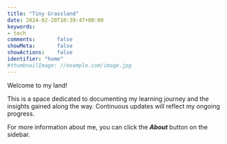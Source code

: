 ```yaml
---
title: "Tiny Grassland"
date: 2024-02-20T10:39:47+08:00
keywords:
- tech
comments:       false
showMeta:       false
showActions:    false
identifier: "home"
#thumbnailImage: //example.com/image.jpg
---
```

Welcome to my land!

This is a space dedicated to documenting my learning journey and the insights gained along the way. Continuous updates will reflect my ongoing progress.

For more information about me, you can click the ***About*** button on the sidebar.